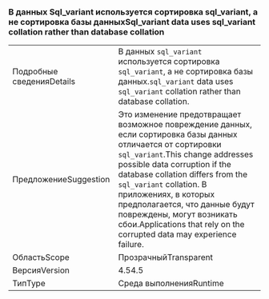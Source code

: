 ### <a name="sqlvariant-data-uses-sqlvariant-collation-rather-than-database-collation"></a><span data-ttu-id="64277-101">В данных Sql_variant используется сортировка sql_variant, а не сортировка базы данных</span><span class="sxs-lookup"><span data-stu-id="64277-101">Sql_variant data uses sql_variant collation rather than database collation</span></span>

|   |   |
|---|---|
|<span data-ttu-id="64277-102">Подробные сведения</span><span class="sxs-lookup"><span data-stu-id="64277-102">Details</span></span>|<span data-ttu-id="64277-103">В данных <code>sql_variant</code> используется сортировка <code>sql_variant</code>, а не сортировка базы данных.</span><span class="sxs-lookup"><span data-stu-id="64277-103"><code>sql_variant</code> data uses <code>sql_variant</code> collation rather than database collation.</span></span>|
|<span data-ttu-id="64277-104">Предложение</span><span class="sxs-lookup"><span data-stu-id="64277-104">Suggestion</span></span>|<span data-ttu-id="64277-105">Это изменение предотвращает возможное повреждение данных, если сортировка базы данных отличается от сортировки <code>sql_variant</code>.</span><span class="sxs-lookup"><span data-stu-id="64277-105">This change addresses possible data corruption if the database collation differs from the <code>sql_variant</code> collation.</span></span> <span data-ttu-id="64277-106">В приложениях, в которых предполагается, что данные будут повреждены, могут возникать сбои.</span><span class="sxs-lookup"><span data-stu-id="64277-106">Applications that rely on the corrupted data may experience failure.</span></span>|
|<span data-ttu-id="64277-107">Область</span><span class="sxs-lookup"><span data-stu-id="64277-107">Scope</span></span>|<span data-ttu-id="64277-108">Прозрачный</span><span class="sxs-lookup"><span data-stu-id="64277-108">Transparent</span></span>|
|<span data-ttu-id="64277-109">Версия</span><span class="sxs-lookup"><span data-stu-id="64277-109">Version</span></span>|<span data-ttu-id="64277-110">4.5</span><span class="sxs-lookup"><span data-stu-id="64277-110">4.5</span></span>|
|<span data-ttu-id="64277-111">Тип</span><span class="sxs-lookup"><span data-stu-id="64277-111">Type</span></span>|<span data-ttu-id="64277-112">Среда выполнения</span><span class="sxs-lookup"><span data-stu-id="64277-112">Runtime</span></span>|

